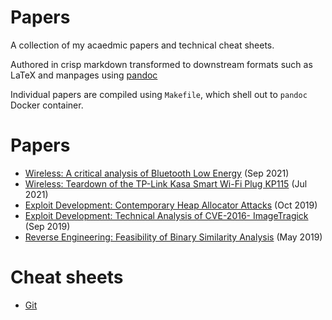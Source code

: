 # Papers

A collection of my acaedmic papers and technical cheat sheets.

Authored in crisp markdown transformed to downstream formats such as LaTeX and manpages using [pandoc](https://github.com/pandoc/dockerfiles)

Individual papers are compiled using `Makefile`, which shell out to `pandoc` Docker container.

# Papers

-   [Wireless: A critical analysis of Bluetooth Low Energy](/papers/2021-simmonds-radiosec-ble.pdf) (Sep 2021)
-   [Wireless: Teardown of the TP-Link Kasa Smart Wi-Fi Plug KP115](/papers/2021-simmonds-radiosec-tplink-kp115-teardown.pdf) (Jul 2021)
-   [Exploit Development: Contemporary Heap Allocator Attacks](/papers/2019-simmonds-exploitdev-heap-allocators.pdf) (Oct 2019)
-   [Exploit Development: Technical Analysis of CVE-2016- ImageTragick](/papers/2019-simmonds-exploitdev-imagetragick.pdf) (Sep 2019)
-   [Reverse Engineering: Feasibility of Binary Similarity Analysis](/papers/2019-simmonds-reveng-binary-similarity.pdf) (May 2019)

# Cheat sheets

-   [Git](/papers/git-cheatsheet.pdf)
